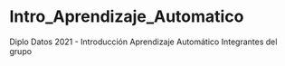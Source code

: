# Intro_Aprendizaje_Automatico
Diplo Datos 2021 - Introducción Aprendizaje Automático
Integrantes del grupo
